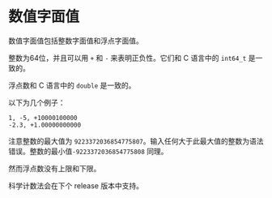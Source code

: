 # 数值字面值

数值字面值包括整数字面值和浮点字面值。

整数为64位，并且可以用 `+` 和 `-` 来表明正负性。它们和 C 语言中的 `int64_t` 是一致的。

浮点数和 C 语言中的 `double` 是一致的。

以下为几个例子：

```
1, -5, +10000100000
-2.3, +1.00000000000
```

注意整数的最大值为 `9223372036854775807`。输入任何大于此最大值的整数为语法错误。整数的最小值`-9223372036854775808` 同理。
 
然而浮点数没有上限和下限。

科学计数法会在下个 release 版本中支持。